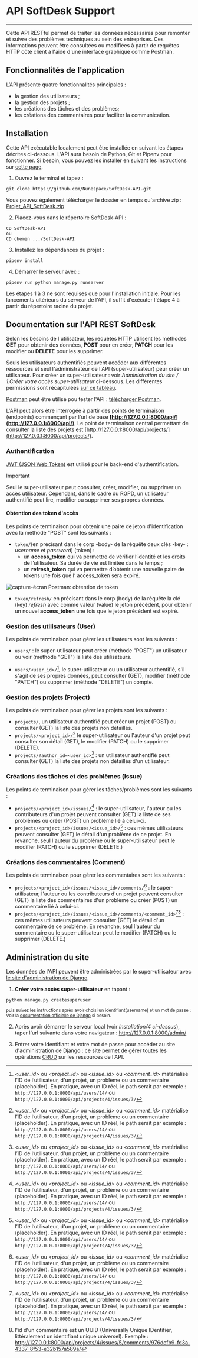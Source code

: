 # API SoftDesk Support

***
Cette API RESTful permet de traiter les données nécessaires pour remonter et suivre des problèmes techniques au sein des entreprises.
Ces informations peuvent être consultées ou modifiées à partir de requêtes HTTP côté client à l'aide d'une interface graphique comme Postman.

## Fonctionnalités de l'application

L’API présente quatre fonctionnalités principales :

- la gestion des utilisateurs ;
- la gestion des projets ;
- les créations des tâches et des problèmes;
- les créations des commentaires pour faciliter la communication.

## Installation

Cette API exécutable localement peut être installée en suivant les étapes décrites ci-dessous. L'API aura besoin de Python, Git et Pipenv pour fonctionner. Si besoin, vous pouvez les installer en suivant les instructions sur [cette page](docs\installation_python-git-pipenv.md).

1. Ouvrez le terminal et tapez :

```
git clone https://github.com/Nunespace/SoftDesk-API.git
```

Vous pouvez également télécharger le dossier en temps qu'archive zip : [Projet_API_SoftDesk.zip](https://github.com/Nunespace/SoftDesk-API/archive/refs/heads/main.zip)

2. Placez-vous dans le répertoire SoftDesk-API :

```
CD SoftDesk-API
ou
CD chemin .../SoftDesk-API
```

3. Installez les dépendances du projet :

```
pipenv install
```

4. Démarrer le serveur avec : 
```
pipenv run python manage.py runserver
```

Les étapes 1 à 3 ne sont requises que pour l'installation initiale. Pour les lancements ultérieurs du serveur de l'API, il suffit d'exécuter l'étape 4 à partir du répertoire racine du projet.

## Documentation sur l'API REST SoftDesk

Selon les besoins de l'utilisateur, les requêtes HTTP utilisent les méthodes **GET** pour obtenir des données, **POST** pour en créer, **PATCH** pour les modifier ou **DELETE** pour les supprimer.

Seuls les utilisateurs authentifiés peuvent accéder aux différentes ressources et seul l'administrateur de l'API (super-utilisateur) peur créer un utilisateur. Pour créer un super-utilisateur : voir *Administration du site / 1.Créer votre accès super-utilisateur* ci-dessous. 
Les différentes permissions sont récapitulées [sur ce tableau](docs/permissions.pdf).

[Postman](https://www.postman.com/) peut être utilisé pou tester l'API : [télécharger Postman](https://www.getpostman.com/downloads/).

L'API peut alors être interrogée à partir des points de terminaison (endpoints) commençant par l'url de base **[http://127.0.0.1:8000/api/](http://127.0.0.1:8000/api/)**. Le point de terminaison central permettant de consulter la liste des projets est [http://127.0.0.1:8000/api/projects/](http://127.0.0.1:8000/api/projects/).



### Authentification

[JWT (JSON Web Token)](https://code.tutsplus.com/how-to-authenticate-with-jwt-in-django--cms-30460t) est utilisé pour le back-end d'authentification. 
> [!IMPORTANT]
> Seul le super-utilisateur peut consulter, créer, modifier, ou supprimer un accès utilisateur.
Cependant, dans le cadre du RGPD, un utilisateur authentifié peut lire, modifier ou supprimer ses propres données.

#### Obtention des token d'accès

Les points de terminaison pour obtenir une paire de jeton d'identification avec la méthode "POST" sont les suivants :

- `token/`(en précisant dans le corp -body- de la réquête deux clés -key- : *username* et *password*) (token) : 
    - un **access_token**  qui va permettre de vérifier l’identité et les droits de l’utilisateur. Sa durée de vie est limitée dans le temps ;
    - un **refresh_token**  qui va permettre d’obtenir une nouvelle paire de tokens une fois que l’ access_token  sera expiré.

![capture-écran Postman: obtention de token](docs\capture_postman.png)

- `token/refresh/` en précisant dans le corp (body) de la réquête la clé (key) *refresh* avec comme valeur (value) le jeton précédent, pour obtenir un nouvel **access_token** une fois que le jeton précédent est expiré.


### Gestion des utilisateurs (User)

Les points de terminaison pour gérer les utilisateurs sont les suivants :


- `users/` : le super-utilisateur peut créer (méthode "POST") un utilisateur ou voir (méthode "GET") la liste des utilisateurs.

- `users/<user_id>/`[^1], le super-utilisateur ou un utilisateur authentifié, s'il s'agit de ses propres données, peut consulter (GET), modifier (méthode "PATCH") ou supprimer (méthode "DELETE") un compte.



### Gestion des projets (Project)

Les points de terminaison pour gérer les projets sont les suivants :

- `projects/`, un utilisateur authentifié peut créer un projet (POST) ou consulter (GET) la liste des projets non détaillés.
- `projects/<project_id>/`[^1] le super-utilisateur ou l'auteur d'un projet peut consulter son détail (GET), le modifier (PATCH) ou le supprimer (DELETE).
- `projects/?author_id=<user_id>`[^1] : un utilisateur authentifié peut consulter (GET) la liste des projets non détaillés d'un utilisateur.

### Créations des tâches et des problèmes (Issue)

Les points de terminaison pour gérer les tâches/problèmes sont les suivants :

- `projects/<project_id>/issues/`[^1] : le super-utilisateur, l'auteur ou les contributeurs d'un projet peuvent consulter (GET) la liste de ses problèmes ou créer (POST) un problème lié à celui-ci.
- `projects/<project_id>/issues/<issue_id>/`[^1] : ces mêmes utilisateurs peuvent consulter (GET) le détail d'un problème de ce projet. En revanche, seul l'auteur du problème ou le super-utilisateur peut le modifier (PATCH) ou le supprimer (DELETE.)

### Créations des commentaires (Comment)

Les points de terminaison pour gérer les commentaires sont les suivants :

- `projects/<project_id>/issues/<issue_id>/comments/`[^1] : le super-utilisateur, l'auteur ou les contributeurs d'un projet peuvent consulter (GET) la liste des commentaires d'un problème ou créer (POST) un commentaire lié à celui-ci.
- `projects/<project_id>/issues/<issue_id>/comments/<comment_id>`[^1][^2]  : ces mêmes utilisateurs peuvent consulter (GET) le détail d'un commentaire de ce problème. En revanche, seul l'auteur du commentaire ou le super-utilisateur peut le modifier (PATCH) ou le supprimer (DELETE.)



[^1]: *<user_id>*  ou *<project_id>*  ou *<issue_id>* ou *<comment_id>* matérialise l’ID de l’utilisateur, d'un projet, un problème ou un commentaire (placeholder). En pratique, avec un ID réel, le path serait par exemple :  `http://127.0.0.1:8000/api/users/14/` ou `http://127.0.0.1:8000/api/projects/4/issues/3/`

[^2]: l'id d'un commentaire est un UUID (Universally Unique IDentifier, littéralement un identifiant unique universel).
Exemple : http://127.0.0.1:8000/api/projects/4/issues/5/comments/976dcfb9-fd3a-4337-8f53-e32b157a589a/


## Administration du site

Les données de l'API peuvent être administrées par le super-utilisateur avec [le site d'administration de Django](http://127.0.0.1:8000/admin/).

1. **Créer votre accès super-utilisateur** en tapant :

```
python manage.py createsuperuser
```

<sub>puis suivez les instructions après avoir choisi un identifiant(username) et un mot de passe : Voir la [documentation officielle de Django](https://docs.djangoproject.com/fr/4.2/topics/auth/default/) si besoin.

2. Après avoir démarrer le serveur local (voir *Installation/4 ci-dessus*), taper l'url suivante dans votre navigateur : <http://127.0.0.1:8000/admin/>


3. Entrer votre identifiant et votre mot de passe pour accéder au site d'administration de Django : ce site permet de gérer toutes les opérations [CRUD](https://openclassrooms.com/fr/courses/7172076-debutez-avec-le-framework-django/7516605-effectuez-des-operations-crud-dans-ladministration-de-django) sur les ressources de l'API.
